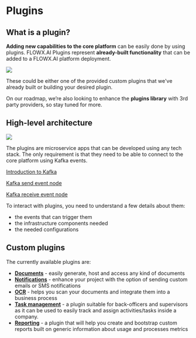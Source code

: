 # Plugins

## What is a plugin?

**Adding new capabilities to the core platform** can be easily done by using plugins. FLOWX.AI Plugins represent **already-built functionality** that can be added to a FLOWX.AI platform deployment.

![](https://s3.eu-west-1.amazonaws.com/docx.flowx.ai/3.1/plugins.diagram.png)

These could be either one of the provided custom plugins that we've already built or building your desired plugin.

On our roadmap, we’re also looking to enhance the **plugins library** with 3rd party providers, so stay tuned for more.

## High-level architecture

![](https://s3.eu-west-1.amazonaws.com/docx.flowx.ai/3.1/plugins_diagram.png)

The plugins are microservice apps that can be developed using any tech stack. The only requirement is that they need to be able to connect to the core platform using Kafka events.

[Introduction to Kafka](../../platform-overview/frameworks-and-standards/event-driven-architecture-frameworks/intro-to-kafka-concepts.md)

[Kafka send event node](../../building-blocks/node/message-send-received-task-node.md#message-send-task)

[Kafka receive event node](../../building-blocks/node/message-send-received-task-node.md#message-receive-task)

To interact with plugins, you need to understand a few details about them:

* the events that can trigger them
* the infrastructure components needed
* the needed configurations

## Custom plugins

The currently available plugins are:

* [**Documents**](./custom-plugins/documents-plugin/documents-plugin.md) - easily generate, host and access any kind of documents
* [**Notifications**](./custom-plugins/notifications-plugin/notifications-plugin.md) - enhance your project with the option of sending custom emails or SMS notifications
* [**OCR**](./custom-plugins/ocr-plugin.md) - helps you scan your documents and integrate them into a business process
* [**Task management**](./custom-plugins/task-management/task-management.md) - a plugin suitable for back-officers and supervisors as it can be used to easily track and assign activities/tasks inside a company.
* [**Reporting**](./custom-plugins/reporting/reporting.md) - a plugin that will help you create and bootstrap custom reports built on generic information about usage and processes metrics